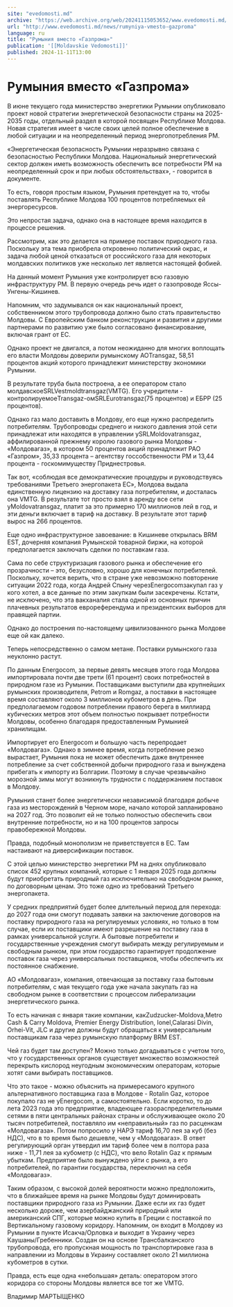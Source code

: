 ```yaml
---
site: "evedomosti.md"
archive: "https://web.archive.org/web/20241115053652/www.evedomosti.md/news/rumyniya-vmesto-gazproma"
url: "http://www.evedomosti.md/news/rumyniya-vmesto-gazproma"
language: ru
title: "Румыния вместо «Газпрома»"
publication: '[[Moldavskie Vedomosti]]'
published: 2024-11-11T13:00
---
```


# Румыния вместо «Газпрома»

В июне текущего года министерство энергетики Румынии опубликовало проект новой стратегии энергетической безопасности страны на 2025-2035 годы, отдельный раздел в которой посвящен Республике Молдова. Новая стратегия имеет в числе своих целей полное обеспечение в любой ситуации и на неопределенный период энергопотребления РМ.

«Энергетическая безопасность Румынии неразрывно связана с безопасностью Республики Молдова. Национальный энергетический сектор должен иметь возможность обеспечить все потребности РМ на неопределенный срок и при любых обстоятельствах», - говорится в документе.

То есть, говоря простым языком, Румыния претендует на то, чтобы поставлять Республике Молдова 100 процентов потребляемых ей энергоресурсов.

Это непростая задача, однако она в настоящее время находится в процессе решения.

Рассмотрим, как это делается на примере поставок природного газа. Поскольку эта тема приобрела откровенно политический окрас, и задача любой ценой отказаться от российского газа для некоторых молдавских политиков уже несколько лет является настоящей фобией.

На данный момент Румыния уже контролирует всю газовую инфраструктуру РМ. В первую очередь речь идет о газопроводе Яссы-Унгены-Кишинев.

Напомним, что задумывался он как национальный проект, собственником этого трубопровода должно было стать правительство Молдовы. С Европейским банком реконструкции и развития и другими партнерами по развитию уже было согласовано финансирование, включая грант от ЕС.

Однако проект не двигался, а потом неожиданно для многих воплощать его власти Молдовы доверили румынскому АОTransgaz, 58,51 процентов акций которого принадлежит министерству экономики Румынии.

В результате труба была построена, а ее оператором стало молдавскоеSRLVestmoldtransgaz(VMTG). Его учредители - контролируемоеTransgaz-омSRLEurotransgaz(75 процентов) и ЕБРР (25 процентов).

Однако газ мало доставить в Молдову, его еще нужно распределить потребителям. Трубопроводы среднего и низкого давления этой сети принадлежат или находятся в управлении уSRLMoldovatransgaz, аффилированной прежнему королю газового рынка Молдовы - «Молдовагаз», в котором 50 процентов акций принадлежит РАО «Газпром», 35,33 процента – агентству госсобственности РМ и 13,44 процента - госкомимуществу Приднестровья.

Так вот, «соблюдая все демократические процедуры и руководствуясь требованиями Третьего энергопакета ЕС», Молдова выдала единственную лицензию на доставку газа потребителям, и досталась она VMTG. В результате тот просто взял в аренду все сети уMoldovatransgaz, платит за это примерно 170 миллионов лей в год, и эти деньги включает в тариф на доставку. В результате этот тариф вырос на 266 процентов.

Еще одно инфраструктурное завоевание: в Кишиневе открылась BRM EST, дочерняя компания Румынской товарной биржи, на которой предполагается заключать сделки по поставкам газа.

Сама по себе структуризация газового рынка и обеспечение его прозрачности – это, безусловно, хорошо для конечных потребителей. Поскольку, хочется верить, что в стране уже невозможно повторение ситуации 2022 года, когда Андрей Спыну черезEnergocomзакупал газ у кого хотел, а все данные по этим закупкам были засекречены. Кстати, не исключено, что эта вакханалия стала одной из основных причин плачевных результатов еврореферендума и президентских выборов для правящей партии.

Однако до построения по-настоящему цивилизованного рынка Молдове еще ой как далеко.

Теперь непосредственно о самом метане. Поставки румынского газа неуклонно растут.

По данным Energocom, за первые девять месяцев этого года Молдова импортировала почти две трети (61 процент) своих потребностей в природном газе из Румынии. Поставщиками выступили два крупнейших румынских производителя, Petrom и Romgaz, а поставки в настоящее время составляют около 3 миллионов кубометров в день. При предполагаемом годовом потреблении правого берега в миллиард кубических метров этот объем полностью покрывает потребности Молдовы, особенно благодаря предоставленным Румынией хранилищам.

Импортирует его Energocom и большую часть перепродает «Молдовагаз». Однако в зимнее время, когда потребление резко вырастает, Румыния пока не может обеспечить даже внутреннее потребление за счет собственной добычи природного газа и вынуждена прибегать к импорту из Болгарии. Поэтому в случае чрезвычайно морозной зимы могут возникнуть трудности с поддержанием поставок в Молдову.

Румыния станет более энергетически независимой благодаря добыче газа из месторождений в Черном море, начало которой запланировано на 2027 год. Это позволит ей не только полностью обеспечить свои внутренние потребности, но и на 100 процентов запросы правобережной Молдовы.

Правда, подобный монополизм не приветствуется в ЕС. Там настаивают на диверсификации поставок.

С этой целью министерство энергетики РМ на днях опубликовало список 452 крупных компаний, которые с 1 января 2025 года должны будут приобретать природный газ исключительно на свободном рынке, по договорным ценам. Это тоже одно из требований Третьего энергопакета.

У средних предприятий будет более длительный период для перехода: до 2027 года они смогут подавать заявки на заключение договоров на поставку природного газа на регулируемых условиях, но только в том случае, если их поставщики имеют разрешение на поставку газа в рамках универсальной услуги. А бытовые потребители и государственные учреждения смогут выбирать между регулируемым и свободным рынком, при этом государство гарантирует продолжение поставок газа через универсальных поставщиков, чтобы обеспечить их постоянное снабжение.

АО «Молдовагаз», компания, отвечающая за поставку газа бытовым потребителям, с мая текущего года уже начала закупать газ на свободном рынке в соответствии с процессом либерализации энергетического рынка.

То есть начиная с января такие компании, какZudzucker-Moldova,Metro Cash & Carry Moldova, Premier Energy Distribution, Ionel,Calarasi Divin, Orhei-Vit, JLC и другие должны будут обращаться к универсальным поставщикам газа через румынскую платформу BRM EST.

Чей газ будет там доступен? Можно только догадываться с учетом того, что у государственных органов существует множество возможностей перекрыть кислород неугодным экономическим операторам, которые хотят сами выбирать поставщиков.

Что это такое - можно объяснить на примереcамого крупного альтернативного поставщика газа в Молдове - Rotalin Gaz, которое покупало газ не уEnergocom, а самостоятельно. Если коротко, то до лета 2023 года это предприятие, владеющее газораспределительными сетями в пяти центральных районах страны и обслуживающее около 20 тысяч потребителей, поставляло им «неправильный» газ по расценкам «Молдовагаза». Потом попросило у НАРЭ тариф 16,70 лея за куб (без НДС), что в то время было дешевле, чем у «Молдовагаз». В ответ регулирующий орган утвердил им тариф более чем в полтора раза ниже - 11,71 лея за кубометр (с НДС), что вело Rotalin Gaz к прямым убыткам. Предприятие было вынуждено уйти с рынка, а его потребителей, по гарантии государства, переключил на себя «Молдовагаз».

Таким образом, с высокой долей вероятности можно предположить, что в ближайшее время на рынке Молдовы будут доминировать поставщики природного газа из Румынии. Даже если их газ будет несколько дороже, чем азербайджанский природный или американский СПГ, которые можно купить в Греции с поставкой по Вертикальному газовому коридору. Напомним, он входит в Молдову из Румынии в пункте Исакча/Орловка и выходит в Украину через Каушаны/Гребенники. Создан он на основе Трансбалканского трубопровода, его пропускная мощность по транспортировке газа в направлении из Молдовы в Украину составляет около 21 миллиона кубометров в сутки.

Правда, есть еще одна «небольшая» деталь: оператором этого коридора со стороны Молдовы является все тот же VMTG.

Владимир МАРТЫЩЕНКО
